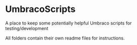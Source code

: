 # UmbracoScripts

A place to keep some potentially helpful Umbraco scripts for testing/development

All folders contain their own readme files for instructions.
